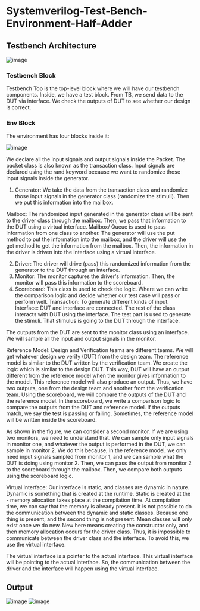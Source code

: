 # Systemverilog-Test-Bench-Environment-Half-Adder

## Testbench Architecture
![image](https://github.com/srsapireddy/Systemverilog-Test-Bench-Environment-Half-Adder/assets/32967087/3e323f63-807f-44b2-9333-0512323ca2d2)

### Testbench Block
Testbench Top is the top-level block where we will have our testbench components. Inside, we have a test block. 
From TB, we send data to the DUT via interface. We check the outputs of DUT to see whether our design is correct.

### Env Block
The environment has four blocks inside it:

![image](https://github.com/srsapireddy/Systemverilog-Test-Bench-Environment-Half-Adder/assets/32967087/f8d2f393-f3e9-4006-8f2a-8ae8874bec72)

We declare all the input signals and output signals inside the Packet. The packet class is also known as the transaction class. Input signals are declared using the rand keyword because we want to randomize those input signals inside the generator. 

1. Generator: We take the data from the transaction class and randomize those input signals in the generator class (randomize the stimuli). Then we put this information into the mailbox.

Mailbox: The randomized input generated in the generator class will be sent to the driver class through the mailbox. Then, we pass that information to the DUT using a virtual interface. Mailbox/ Queue is used to pass information from one class to another. The generator will use the put method to put the information into the mailbox, and the driver will use the get method to get the information from the mailbox. Then, the information in the driver is driven into the interface using a virtual interface. 

2. Driver: The driver will drive (pass) this randomized information from the generator to the DUT through an interface. 
3. Monitor: The monitor captures the driver's information. Then, the monitor will pass this information to the scoreboard.
4. Scoreboard: This class is used to check the logic. Where we can write the comparison logic and decide whether our test case will pass or perform well. 
Transaction: To generate different kinds of input.
Interface: DUT and interface are connected. The rest of the class interacts with DUT using the interface. The test part is used to generate the stimuli. That stimulus is going to the DUT through the interface. 

The outputs from the DUT are sent to the monitor class using an interface. We will sample all the input and output signals in the monitor. 

Reference Model: Design and Verification teams are different teams. We will get whatever design we verify (DUT) from the design team. The reference model is similar to the DUT written by the verification team. We create the logic which is similar to the design DUT. This way, DUT will have an output different from the reference model when the monitor gives information to the model. This reference model will also produce an output. Thus, we have two outputs, one from the design team and another from the verification team. Using the scoreboard, we will compare the outputs of the DUT and the reference model. In the scoreboard, we write a comparison logic to compare the outputs from the DUT and reference model. If the outputs match, we say the test is passing or failing. Sometimes, the reference model will be written inside the scoreboard. 

As shown in the figure, we can consider a second monitor. If we are using two monitors, we need to understand that. We can sample only input signals in monitor one, and whatever the output is performed in the DUT, we can sample in monitor 2. We do this because, in the reference model, we only need input signals sampled from monitor 1, and we can sample what the DUT is doing using monitor 2. Then, we can pass the output from monitor 2 to the scoreboard through the mailbox. Then, we compare both outputs using the scoreboard logic. 

Virtual Interface: Our interface is static, and classes are dynamic in nature. Dynamic is something that is created at the runtime. Static is created at the - memory allocation  takes place at the compilation time. At compilation time, we can say that the memory is already present. It is not possible to do the communication between the dynamic and static classes. Because one thing is present, and the second thing is not present. Mean classes will only exist once we do new. New here means creating the constructor only, and then memory allocation occurs for the driver class. Thus, it is impossible to communicate between the driver class and the interface. To avoid this, we use the virtual interface.

The virtual interface is a pointer to the actual interface. This virtual interface will be pointing to the actual interface. So, the communication between the driver and the interface will happen using the virtual interface. 

## Output
![image](https://github.com/srsapireddy/Systemverilog-Test-Bench-Environment-Half-Adder/assets/32967087/7df63855-45de-41b2-85cf-938534f98565)
![image](https://github.com/srsapireddy/Systemverilog-Test-Bench-Environment-Half-Adder/assets/32967087/2d0b1634-fd59-40a0-8a6a-e299339431b4)



